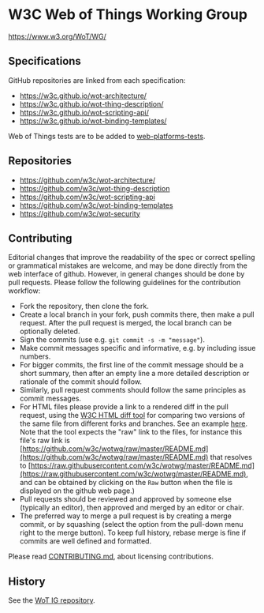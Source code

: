 # W3C Web of Things Working Group

https://www.w3.org/WoT/WG/

## Specifications

GitHub repositories are linked from each specification:

* https://w3c.github.io/wot-architecture/
* https://w3c.github.io/wot-thing-description/
* https://w3c.github.io/wot-scripting-api/
* https://w3c.github.io/wot-binding-templates/

Web of Things tests are to be added to [web-platforms-tests][WPT].

## Repositories

* https://github.com/w3c/wot-architecture/
* https://github.com/w3c/wot-thing-description
* https://github.com/w3c/wot-scripting-api
* https://github.com/w3c/wot-binding-templates
* https://github.com/w3c/wot-security

## Contributing

Editorial changes that improve the readability of the spec or correct spelling or grammatical mistakes are welcome, and may be done directly from the web interface of github.
However, in general changes should be done by pull requests. Please follow the following guidelines for the contribution workflow:
- Fork the repository, then clone the fork.
- Create a local branch in your fork, push commits there, then make a pull request. After the pull request is merged, the local branch can be optionally deleted.
- Sign the commits (use e.g. `git commit -s -m "message"`).
- Make commit messages specific and informative, e.g. by including issue numbers.
- For bigger commits, the first line of the commit message should be a short summary, then after an empty line a more detailed description or rationale of the commit should follow.
- Similarly, pull request comments should follow the same principles as commit messages.
- For HTML files please provide a link to a rendered diff in the pull request, using the [W3C HTML diff tool](https://services.w3.org/htmldiff) for comparing two versions of the same file from different forks and branches. See an example [here](https://services.w3.org/htmldiff?doc1=https%3A%2F%2Fw3c.github.io%2Fwot-scripting-api%2F&doc2=https%3A%2F%2Fraw.githubusercontent.com%2Fdanielpeintner%2Fwot-scripting-api%2Fmaster%2Findex.html).
Note that the tool expects the "raw" link to the files, for instance this file's raw link is [https://github.com/w3c/wotwg/raw/master/README.md](https://github.com/w3c/wotwg/raw/master/README.md) that resolves to [https://raw.githubusercontent.com/w3c/wotwg/master/README.md](https://raw.githubusercontent.com/w3c/wotwg/master/README.md), and can be obtained by clicking on the `Raw` button when the file is displayed on the github web page.)
- Pull requests should be reviewed and approved by someone else (typically an editor), then approved and merged by an editor or chair.
- The preferred way to merge a pull request is by creating a merge commit, or by squashing (select the option from the pull-down menu right to the merge button). To keep full history, rebase merge is fine if commits are well defined and formatted.

Please read [CONTRIBUTING.md](CONTRIBUTING.md), about licensing contributions.

## History

See the [WoT IG repository](https://github.com/w3c/wot).

[WPT]: https://github.com/w3c/web-platform-tests/
[db]: https://www.w3.org/WoT/WG/wiki/ (TBD)
